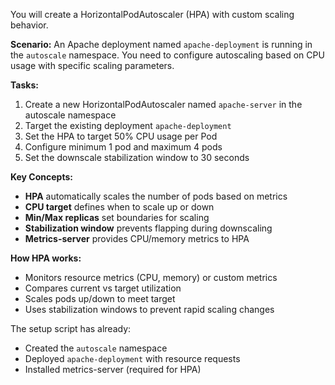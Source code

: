 You will create a HorizontalPodAutoscaler (HPA) with custom scaling behavior.

**Scenario:**
An Apache deployment named `apache-deployment` is running in the `autoscale` namespace. You need to configure autoscaling based on CPU usage with specific scaling parameters.

**Tasks:**
1. Create a new HorizontalPodAutoscaler named `apache-server` in the autoscale namespace
2. Target the existing deployment `apache-deployment`
3. Set the HPA to target 50% CPU usage per Pod
4. Configure minimum 1 pod and maximum 4 pods
5. Set the downscale stabilization window to 30 seconds

**Key Concepts:**
- **HPA** automatically scales the number of pods based on metrics
- **CPU target** defines when to scale up or down
- **Min/Max replicas** set boundaries for scaling
- **Stabilization window** prevents flapping during downscaling
- **Metrics-server** provides CPU/memory metrics to HPA

**How HPA works:**
- Monitors resource metrics (CPU, memory) or custom metrics
- Compares current vs target utilization
- Scales pods up/down to meet target
- Uses stabilization windows to prevent rapid scaling changes

The setup script has already:
- Created the `autoscale` namespace
- Deployed `apache-deployment` with resource requests
- Installed metrics-server (required for HPA)
